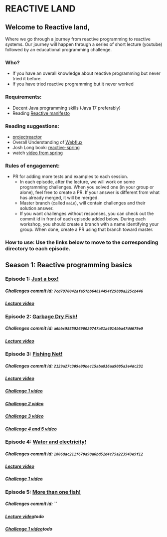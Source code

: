 # REACTIVE LAND

## Welcome to Reactive land,
Where we go through a journey from reactive programming to reactive systems.
Our journey will happen through a series of short lecture (youtube) followed by an educational programming challenge.

### Who?
 - If you have an overall knowledge about reactive programming but never tried it before.
 - If you have tried reactive programming but it never worked

### Requirements:
 - Decent Java programming skills (Java 17 preferably)
 - Reading [Reactive manifesto](https://www.reactivemanifesto.org)
 
### Reading suggestions:
 - [projectreactor](https://projectreactor.io/) 
 - Overall Understanding of [Webflux](https://docs.spring.io/spring-framework/docs/current/reference/html/web-reactive.html)
 - Josh Long book: [reactive-spring](https://leanpub.com/reactive-spring)
 - watch [video from spring](https://youtu.be/IZ2SoXUiS7M)
### Rules of engagement:
 - PR for adding more tests and examples to each session.
   - In each episode, after the lecture, we will work on some programming challenges.
   When you solved one (in your group or alone), feel free to create a PR.
   If your answer is different from what has already merged, it will be merged.
   - Master branch (called `main`), will contain challenges and their solution answer.
   - If you want challenges without responses, you can check out the commit id in front of each episode added below.
   During each workshop, you should create a branch with a name identifying your group.
   When done, create a PR using that branch toward master.
   

### How to use: Use the links below to move to the corresponding directory to each episode.

## Season 1: Reactive programming basics
### Episode 1: [Just a box!](reactiveland-s1-basics/src/test/java/reactiveland/season1/episode1)
##### Challenges commit id: `7cd7970042afa5fbb64814494f29808a225cb446`
##### [Lecture video](https://youtu.be/vo9MmVlVyQM) 

### Episode 2: [Garbage Dry Fish!](reactiveland-s1-basics/src/test/java/reactiveland/season1/episode2)
##### Challenges commit id: `a6bbc988592690020747a81a4014bba47dd679e9`
##### [Lecture video](https://youtu.be/qzBCElYrkdo)

### Episode 3: [Fishing Net!](reactiveland-s1-basics/src/test/java/reactiveland/season1/episode3)
##### Challenges commit id: `2129a27c309e99bec15aba816aa9005a3e4dc231`
##### [Lecture video](https://www.youtube.com/watch?v=PEESaoM0zdg&ab_channel=Reactiveland)
##### [Challenge 1 video](https://youtu.be/Zpk1IhGhQ2s)
##### [Challenge 2 video](https://youtu.be/H3ESz6q3rZI)
##### [Challenge 3 video](https://youtu.be/71C1NmRWhik)
##### [Challenge 4 and 5 video](https://youtu.be/w4jKuqexnTo)

### Episode 4: [Water and electricity!](reactiveland-s1-basics/src/test/java/reactiveland/season1/episode4)
##### Challenges commit id: `1806dac211f670a90a6bd51d4c75a223943e9f12`
##### [Lecture video](https://youtu.be/BbNs4VglFeo)
##### [Challenge 1 video](https://youtu.be/MDKLk_TjS1Y)

### Episode 5: [More than one fish!](reactiveland-s1-basics/src/test/java/reactiveland/season1/episode5)
##### Challenges commit id: ``
##### [Lecture video]()todo
##### [Challenge 1 video]()todo



